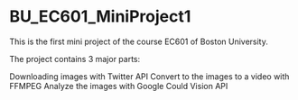 # BU_EC601_MiniProject1

This is the first mini project of the course EC601 of Boston University.


The project contains 3 major parts:

  Downloading images with Twitter API
  Convert to the images to a video with FFMPEG
  Analyze the images with Google Could Vision API 
